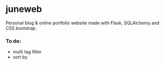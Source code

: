 # juneweb

Personal blog & online portfolio website made with Flask, SQLAlchemy and CSS bootstrap.

### To do:
- multi tag filter
- sort by